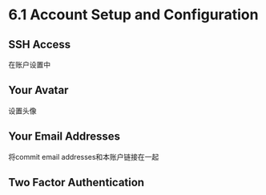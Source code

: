 # 6.1 Account Setup and Configuration

## SSH Access

在账户设置中

## Your Avatar

设置头像

## Your Email Addresses

将commit email addresses和本账户链接在一起

## Two Factor Authentication